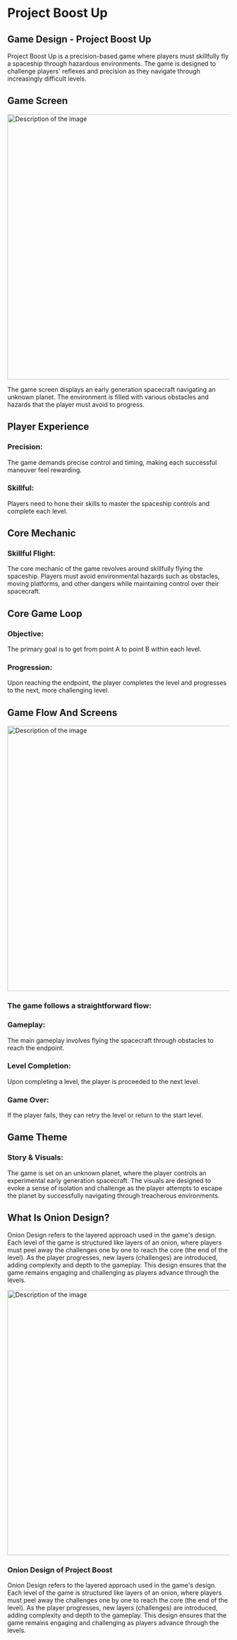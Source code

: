 
# Project Boost Up
## Game Design - Project Boost Up

Project Boost Up is a precision-based game where players must skillfully fly a spaceship through hazardous environments. The game is designed to challenge players' reflexes and precision as they navigate through increasingly difficult levels.

## Game Screen

<img src="https://github.com/user-attachments/assets/64f82784-6cb4-423e-bee4-3601337492a3" alt="Description of the image" width="600"/>


The game screen displays an early generation spacecraft navigating an unknown planet. The environment is filled with various obstacles and hazards that the player must avoid to progress.

## Player Experience

### Precision: 
The game demands precise control and timing, making each successful maneuver feel rewarding.

### Skillful: 
Players need to hone their skills to master the spaceship controls and complete each level.

## Core Mechanic
### Skillful Flight: 
The core mechanic of the game revolves around skillfully flying the spaceship. Players must avoid environmental hazards such as obstacles, moving platforms, and other dangers while maintaining control over their spacecraft.

## Core Game Loop
### Objective: 
The primary goal is to get from point A to point B within each level.
### Progression: 
Upon reaching the endpoint, the player completes the level and progresses to the next, more challenging level.

## Game Flow And Screens
<img src="https://github.com/user-attachments/assets/e91302d6-83a5-4620-a4ba-e72b6013fde7" alt="Description of the image" width="600"/>


### The game follows a straightforward flow:
### Gameplay: 
The main gameplay involves flying the spacecraft through obstacles to reach the endpoint.
### Level Completion: 
Upon completing a level, the player is proceeded to the next level.
### Game Over: 
If the player fails, they can retry the level or return to the start level.

## Game Theme
### Story & Visuals: 
The game is set on an unknown planet, where the player controls an experimental early generation spacecraft. The visuals are designed to evoke a sense of isolation and challenge as the player attempts to escape the planet by successfully navigating through treacherous environments.

## What Is Onion Design?
Onion Design refers to the layered approach used in the game's design. Each level of the game is structured like layers of an onion, where players must peel away the challenges one by one to reach the core (the end of the level). As the player progresses, new layers (challenges) are introduced, adding complexity and depth to the gameplay. This design ensures that the game remains engaging and challenging as players advance through the levels.

<img src="https://github.com/user-attachments/assets/fa184255-ab4a-4a7f-afb7-ea58cb8e9d19" alt="Description of the image" width="600"/>

### Onion Design of Project Boost
Onion Design refers to the layered approach used in the game's design. Each level of the game is structured like layers of an onion, where players must peel away the challenges one by one to reach the core (the end of the level). As the player progresses, new layers (challenges) are introduced, adding complexity and depth to the gameplay. This design ensures that the game remains engaging and challenging as players advance through the levels.


